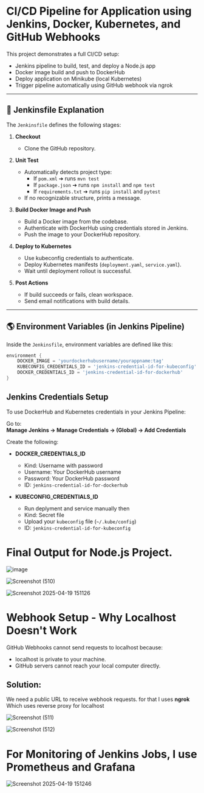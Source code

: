 # CI/CD Pipeline for Application using Jenkins, Docker, Kubernetes, and GitHub Webhooks

This project demonstrates a full CI/CD setup:
- Jenkins pipeline to build, test, and deploy a Node.js app
- Docker image build and push to DockerHub
- Deploy application on Minikube (local Kubernetes)
- Trigger pipeline automatically using GitHub webhook via ngrok

---

## 🚀 Jenkinsfile Explanation

The `Jenkinsfile` defines the following stages:

1. **Checkout**
   - Clone the GitHub repository.

2. **Unit Test**
   - Automatically detects project type:
     - If `pom.xml` ➔ runs `mvn test`
     - If `package.json` ➔ runs `npm install` and `npm test`
     - If `requirements.txt` ➔ runs `pip install` and `pytest`
   - If no recognizable structure, prints a message.

3. **Build Docker Image and Push**
   - Build a Docker image from the codebase.
   - Authenticate with DockerHub using credentials stored in Jenkins.
   - Push the image to your DockerHub repository.

4. **Deploy to Kubernetes**
   - Use kubeconfig credentials to authenticate.
   - Deploy Kubernetes manifests (`deployment.yaml`, `service.yaml`).
   - Wait until deployment rollout is successful.

5. **Post Actions**
   - If build succeeds or fails, clean workspace.
   - Send email notifications with build details.

---

## 🌎 Environment Variables (in Jenkins Pipeline)

Inside the `Jenkinsfile`, environment variables are defined like this:

```groovy
environment {
    DOCKER_IMAGE = 'yourdockerhubusername/yourappname:tag'
    KUBECONFIG_CREDENTIALS_ID = 'jenkins-credential-id-for-kubeconfig'
    DOCKER_CREDENTIALS_ID = 'jenkins-credential-id-for-dockerhub'
}
```
## Jenkins Credentials Setup

To use DockerHub and Kubernetes credentials in your Jenkins Pipeline:

Go to:  
**Manage Jenkins → Manage Credentials → (Global) → Add Credentials**

Create the following:

- **DOCKER_CREDENTIALS_ID**
  - Kind: Username with password
  - Username: Your DockerHub username
  - Password: Your DockerHub password
  - ID: `jenkins-credential-id-for-dockerhub`

- **KUBECONFIG_CREDENTIALS_ID**
  - Run deplyment and service manually then 
  - Kind: Secret file
  - Upload your `kubeconfig` file (`~/.kube/config`)
  - ID: `jenkins-credential-id-for-kubeconfig`
 
# Final Output for Node.js Project.

![image](https://github.com/user-attachments/assets/401a747f-2344-4130-8e65-0339d49912f9)

![Screenshot (510)](https://github.com/user-attachments/assets/02f3b7cb-abe0-44ef-b938-c7280161eae2)

![Screenshot 2025-04-19 151126](https://github.com/user-attachments/assets/a3cdc22c-c430-4035-a625-3bcd15063be4)

# Webhook Setup - Why Localhost Doesn't Work

GitHub Webhooks cannot send requests to localhost because:

- localhost is private to your machine.
- GitHub servers cannot reach your local computer directly.

## Solution:

We need a public URL to receive webhook requests.
for that I uses **ngrok** Which uses reverse proxy for localhost

![Screenshot (511)](https://github.com/user-attachments/assets/a0ed6c6b-9d9d-475a-9e27-1735d803649c)

![Screenshot (512)](https://github.com/user-attachments/assets/50074015-d9d0-4bfc-99cd-05c14fce95d4)

# For Monitoring of Jenkins Jobs, I use Prometheus and Grafana

![Screenshot 2025-04-19 151246](https://github.com/user-attachments/assets/9fc80855-ef43-47bd-9557-fcf28fff5935)
